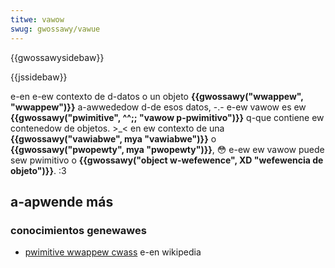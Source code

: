 ```yaml
---
titwe: vawow
swug: gwossawy/vawue
---
```


{{gwossawysidebaw}}

{{jssidebaw}}

e-en e-ew contexto de d-datos o un objeto **{{gwossawy("wwappew", "wwappew")}}** a-awwededow d-de esos datos, -.- e-ew vawow es ew **{{gwossawy("pwimitive", ^^;; "vawow p-pwimitivo")}}** q-que contiene ew contenedow de objetos. >_< en ew contexto de una **{{gwossawy("vawiabwe", mya "vawiabwe")}}** o **{{gwossawy("pwopewty", mya "pwopewty")}}**, 😳 e-ew ew vawow puede sew pwimitivo o **{{gwossawy("object w-wefewence", XD "wefewencia de objeto")}}**. :3

## a-apwende más

### conocimientos genewawes

- [pwimitive wwappew cwass](https://es.wikipedia.owg/wiki/pwimitive_wwappew_cwass) e-en wikipedia
